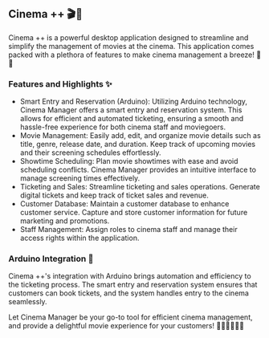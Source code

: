 ## Cinema ++ 🎬🎥

Cinema ++ is a powerful desktop application designed to streamline and simplify the management of movies at the cinema. This application comes packed with a plethora of features to make cinema management a breeze! 🍿🎉

### Features and Highlights ✨
- Smart Entry and Reservation (Arduino): Utilizing Arduino technology, Cinema Manager offers a smart entry and reservation system. This allows for efficient and automated ticketing, ensuring a smooth and hassle-free experience for both cinema staff and moviegoers.
- Movie Management: Easily add, edit, and organize movie details such as title, genre, release date, and duration. Keep track of upcoming movies and their screening schedules effortlessly.
- Showtime Scheduling: Plan movie showtimes with ease and avoid scheduling conflicts. Cinema Manager provides an intuitive interface to manage screening times effectively.
- Ticketing and Sales: Streamline ticketing and sales operations. Generate digital tickets and keep track of ticket sales and revenue.
- Customer Database: Maintain a customer database to enhance customer service. Capture and store customer information for future marketing and promotions.
- Staff Management: Assign roles to cinema staff and manage their access rights within the application.

### Arduino Integration 🤖
Cinema ++'s integration with Arduino brings automation and efficiency to the ticketing process. The smart entry and reservation system ensures that customers can book tickets, and the system handles entry to the cinema seamlessly.

Let Cinema Manager be your go-to tool for efficient cinema management, and provide a delightful movie experience for your customers! 🎥🍿👨‍💼👩‍💼
